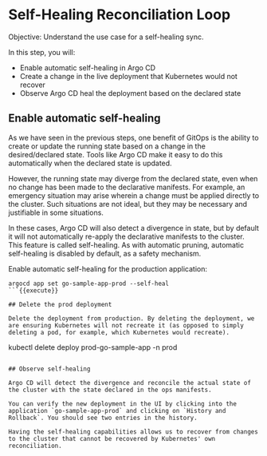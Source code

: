 # Self-Healing Reconciliation Loop

Objective:
Understand the use case for a self-healing sync.

In this step, you will:
* Enable automatic self-healing in Argo CD
* Create a change in the live deployment that Kubernetes would not recover
* Observe Argo CD heal the deployment based on the declared state

## Enable automatic self-healing

As we have seen in the previous steps, one benefit of GitOps is the ability to create or update the running state based on a change in the desired/declared state. 
Tools like Argo CD make it easy to do this automatically when the declared state is updated.

However, the running state may diverge from the declared state, even when no change has been made to the declarative manifests. 
For example, an emergency situation may arise wherein a change must be applied directly to the cluster. 
Such situations are not ideal, but they may be necessary and justifiable in some situations.

In these cases, Argo CD will also detect a divergence in state, but by default it will not automatically re-apply the declarative manifests to the cluster. This feature is called self-healing. As with automatic pruning, automatic self-healing is disabled by default, as a safety mechanism.

Enable automatic self-healing for the production application:

```
argocd app set go-sample-app-prod --self-heal
```{{execute}}

## Delete the prod deployment

Delete the deployment from production. By deleting the deployment, we are ensuring Kubernetes will not recreate it (as opposed to simply deleting a pod, for example, which Kubernetes would recreate).

```
kubectl delete deploy prod-go-sample-app -n prod
```{{execute}}

## Observe self-healing

Argo CD will detect the divergence and reconcile the actual state of the cluster with the state declared in the ops manifests.

You can verify the new deployment in the UI by clicking into the application `go-sample-app-prod` and clicking on `History and Rollback`. You should see two entries in the history.

Having the self-healing capabilities allows us to recover from changes to the cluster that cannot be recovered by Kubernetes' own reconciliation.
